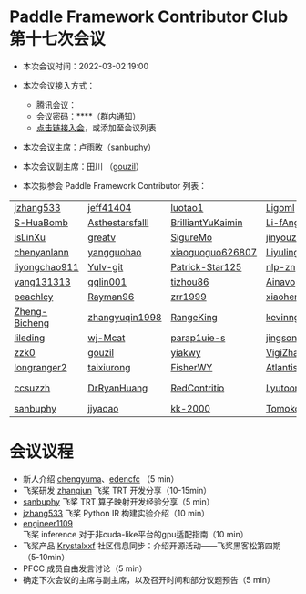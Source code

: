 # Paddle Framework Contributor Club 第十七次会议

- 本次会议时间：2022-03-02 19:00

- 本次会议接入方式：

  - 腾讯会议：
  - 会议密码：\*\*\*\*（群内通知）
  - [点击链接入会](https://meeting.tencent.com/dm/TXHEafZ0OVLv)，或添加至会议列表

- 本次会议主席：卢雨畋（[sanbuphy](https://github.com/sanbuphy)）

- 本次会议副主席：田川 （[gouzil](https://github.com/gouzil)）

- 本次拟参会 Paddle Framework Contributor 列表：

 |   |       |        |           |         |          |
| ------------------------------------------------- | ----------------------------------------------------- | --------------------------------------------------------- | ----------------------------------------------------- | --------------------------------------------------- | ------------------------------------------------- |
| [jzhang533](https://github.com/jzhang533)         | [jeff41404](https://github.com/jeff41404)             | [luotao1](https://github.com/luotao1)                     | [Ligoml](https://github.com/Ligoml)                   | [TCChenlong](https://github.com/TCChenlong)         | [guguguzi](https://github.com/guguguzi)           |
| [S-HuaBomb](https://github.com/S-HuaBomb)         | [Asthestarsfalll](https://github.com/Asthestarsfalll) | [BrilliantYuKaimin](https://github.com/BrilliantYuKaimin) | [Li-fAngyU](https://github.com/Li-fAngyU)             | [liqitong-a](https://github.com/liqitong-a)         | [unseenme](https://github.com/unseenme)           |
| [isLinXu](https://github.com/isLinXu)             | [greatv](https://github.com/greatv)                   | [SigureMo](https://github.com/SigureMo)                   | [jinyouzhi](https://github.com/jinyouzhi)             | [gsq7474741](https://github.com/gsq7474741)         | [thunder95](https://github.com/thunder95)         |
| [chenyanlann](https://github.com/chenyanlann)     | [yangguohao](https://github.com/yangguohao)           | [xiaoguoguo626807](https://github.com/xiaoguoguo626807)   | [Liyulingyue](https://github.com/Liyulingyue)         | [GeYuYao-hub](https://github.com/GeYuYao-hub)       | [fuqianya](https://github.com/fuqianya)           |
| [liyongchao911](https://github.com/liyongchao911) | [Yulv-git](https://github.com/Yulv-git)               | [Patrick-Star125](https://github.com/Patrick-Star125)     | [nlp-zn](https://github.com/nlp-zn)                   | [OccupyMars2025](https://github.com/OccupyMars2025) | [OuyangChao](https://github.com/OuyangChao)       |
| [yang131313](https://github.com/yang131313)       | [gglin001](https://github.com/gglin001)               | [tizhou86](https://github.com/tizhou86)                   | [Ainavo](https://github.com/Ainavo)                   | [ReganYue](https://github.com/ReganYue)             | [mrcangye](https://github.com/mrcangye)           |
| [peachlcy](https://github.com/peachlcy)           | [Rayman96](https://github.com/Rayman96)               | [zrr1999](https://github.com/zrr1999)                     | [xiaohemaikoo](https://github.com/xiaohemaikoo)       | [engineer1109](https://github.com/engineer1109)     | [enkilee](https://github.com/enkilee)             |
| [Zheng-Bicheng](https://github.com/Zheng-Bicheng) | [zhangyuqin1998](https://github.com/zhangyuqin1998)   | [RangeKing](https://github.com/RangeKing)                 | [kevinng77](https://github.com/kevinng77)             | [caolonghao](https://github.com/caolonghao)         | [AndPuQing](https://github.com/AndPuQing)         |
| [lileding](https://github.com/lileding)           | [wj-Mcat](https://github.com/wj-Mcat)                 | [parap1uie-s](https://github.com/parap1uie-s)             | [jingsongliujing](https://github.com/jingsongliujing) | [dasenCoding](https://github.com/dasenCoding)       | [PureNatural](https://github.com/PureNatural)     |
| [zzk0](https://github.com/zzk0)                   | [gouzil](https://github.com/gouzil)                   | [yiakwy](https://github.com/yiakwy)                       | [VigiZhang](https://github.com/VigiZhang)             | [huangjiyi](https://github.com/huangjiyi)           | [supercodebull](https://github.com/supercodebull) |
| [longranger2](https://github.com/longranger2)     | [taixiurong](https://github.com/taixiurong)           | [FisherWY](https://github.com/FisherWY)                   | [Atlantisming](https://github.com/Atlantisming)       | [Lemon-er](https://github.com/Lemon-er)             | [lizechng](https://github.com/lizechng)           |
| [ccsuzzh](https://github.com/ccsuzzh)             | [DrRyanHuang](https://github.com/DrRyanHuang)         | [RedContritio](https://github.com/RedContritio)           |   [Lyutoon](https://github.com/Lyutoon)                                                    |                [PommesPeter](https://github.com/PommesPeter)                                      |  [tianxingxia-cn](https://github.com/tianxingxia-cn)                                                 |
| [sanbuphy](https://github.com/sanbuphy)             | [jjyaoao](https://github.com/jjyaoao)         | [kk-2000](https://github.com/kk-2000)           |   [Tomoko-hjf](https://github.com/Tomoko-hjf)                                                    |                [edencfc](https://github.com/edencfc)                                      |         [chengyuma](https://github.com/chengyuma)                                       |         [edencfc](https://github.com/edencfc)    |           |

# 会议议程

- 新人介绍 [chengyuma](https://github.com/chengyuma)、[edencfc](https://github.com/edencfc) （5 min）
- 飞桨研发 [zhangjun](https://github.com/zhangjun) 飞桨 TRT 开发分享（10-15min）
- [sanbuphy](https://github.com/sanbuphy) 飞桨 TRT 算子映射开发经验分享（5 min）
- [jzhang533](https://github.com/jzhang533) 飞桨 Python IR 构建实验介绍（10 min）
- [engineer1109](https://github.com/engineer1109) 飞桨 inference 对于非cuda-like平台的gpu适配指南（10 min）
- 飞桨产品 [Krystalxxf](https://github.com/Krystalxxf) 社区信息同步：介绍开源活动——飞桨黑客松第四期（5-10min）
- PFCC 成员自由发言讨论（5 min）
- 确定下次会议的主席与副主席，以及召开时间和部分议题预告（5 min）
